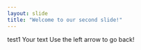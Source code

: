 ```yaml
---
layout: slide
title: "Welcome to our second slide!"
---
```

test1
Your text
Use the left arrow to go back!
